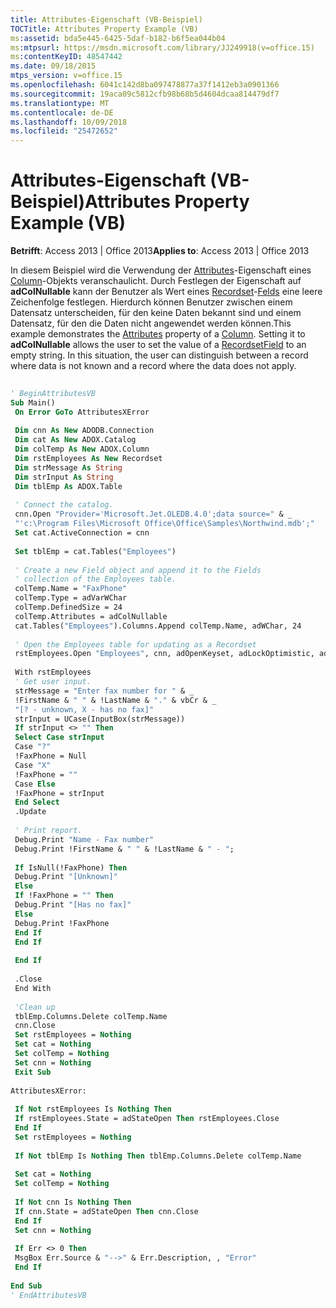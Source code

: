 ```yaml
---
title: Attributes-Eigenschaft (VB-Beispiel)
TOCTitle: Attributes Property Example (VB)
ms:assetid: bda5e445-6425-5daf-b182-b6f5ea044b04
ms:mtpsurl: https://msdn.microsoft.com/library/JJ249918(v=office.15)
ms:contentKeyID: 48547442
ms.date: 09/18/2015
mtps_version: v=office.15
ms.openlocfilehash: 6041c142d8ba097478877a37f1412eb3a0901366
ms.sourcegitcommit: 19aca09c5812cfb98b68b5d4604dcaa814479df7
ms.translationtype: MT
ms.contentlocale: de-DE
ms.lasthandoff: 10/09/2018
ms.locfileid: "25472652"
---
```

# <a name="attributes-property-example-vb"></a><span data-ttu-id="c39d2-102">Attributes-Eigenschaft (VB-Beispiel)</span><span class="sxs-lookup"><span data-stu-id="c39d2-102">Attributes Property Example (VB)</span></span>


<span data-ttu-id="c39d2-103">**Betrifft**: Access 2013 | Office 2013</span><span class="sxs-lookup"><span data-stu-id="c39d2-103">**Applies to**: Access 2013 | Office 2013</span></span>

<span data-ttu-id="c39d2-p101">In diesem Beispiel wird die Verwendung der [Attributes](attributes-property-adox.md)-Eigenschaft eines [Column](column-object-adox.md)-Objekts veranschaulicht. Durch Festlegen der Eigenschaft auf **adColNullable** kann der Benutzer als Wert eines [Recordset](recordset-object-ado.md)-[Felds](field-object-ado.md) eine leere Zeichenfolge festlegen. Hierdurch können Benutzer zwischen einem Datensatz unterscheiden, für den keine Daten bekannt sind und einem Datensatz, für den die Daten nicht angewendet werden können.</span><span class="sxs-lookup"><span data-stu-id="c39d2-p101">This example demonstrates the [Attributes](attributes-property-adox.md) property of a [Column](column-object-adox.md). Setting it to **adColNullable** allows the user to set the value of a [Recordset](recordset-object-ado.md)[Field](field-object-ado.md) to an empty string. In this situation, the user can distinguish between a record where data is not known and a record where the data does not apply.</span></span>

```vb 
 
' BeginAttributesVB 
Sub Main() 
 On Error GoTo AttributesXError 
 
 Dim cnn As New ADODB.Connection 
 Dim cat As New ADOX.Catalog 
 Dim colTemp As New ADOX.Column 
 Dim rstEmployees As New Recordset 
 Dim strMessage As String 
 Dim strInput As String 
 Dim tblEmp As ADOX.Table 
 
 ' Connect the catalog. 
 cnn.Open "Provider='Microsoft.Jet.OLEDB.4.0';data source=" & _ 
 "'c:\Program Files\Microsoft Office\Office\Samples\Northwind.mdb';" 
 Set cat.ActiveConnection = cnn 
 
 Set tblEmp = cat.Tables("Employees") 
 
 ' Create a new Field object and append it to the Fields 
 ' collection of the Employees table. 
 colTemp.Name = "FaxPhone" 
 colTemp.Type = adVarWChar 
 colTemp.DefinedSize = 24 
 colTemp.Attributes = adColNullable 
 cat.Tables("Employees").Columns.Append colTemp.Name, adWChar, 24 
 
 ' Open the Employees table for updating as a Recordset 
 rstEmployees.Open "Employees", cnn, adOpenKeyset, adLockOptimistic, adCmdTable 
 
 With rstEmployees 
 ' Get user input. 
 strMessage = "Enter fax number for " & _ 
 !FirstName & " " & !LastName & "." & vbCr & _ 
 "[? - unknown, X - has no fax]" 
 strInput = UCase(InputBox(strMessage)) 
 If strInput <> "" Then 
 Select Case strInput 
 Case "?" 
 !FaxPhone = Null 
 Case "X" 
 !FaxPhone = "" 
 Case Else 
 !FaxPhone = strInput 
 End Select 
 .Update 
 
 ' Print report. 
 Debug.Print "Name - Fax number" 
 Debug.Print !FirstName & " " & !LastName & " - "; 
 
 If IsNull(!FaxPhone) Then 
 Debug.Print "[Unknown]" 
 Else 
 If !FaxPhone = "" Then 
 Debug.Print "[Has no fax]" 
 Else 
 Debug.Print !FaxPhone 
 End If 
 End If 
 
 End If 
 
 .Close 
 End With 
 
 'Clean up 
 tblEmp.Columns.Delete colTemp.Name 
 cnn.Close 
 Set rstEmployees = Nothing 
 Set cat = Nothing 
 Set colTemp = Nothing 
 Set cnn = Nothing 
 Exit Sub 
 
AttributesXError: 
 
 If Not rstEmployees Is Nothing Then 
 If rstEmployees.State = adStateOpen Then rstEmployees.Close 
 End If 
 Set rstEmployees = Nothing 
 
 If Not tblEmp Is Nothing Then tblEmp.Columns.Delete colTemp.Name 
 
 Set cat = Nothing 
 Set colTemp = Nothing 
 
 If Not cnn Is Nothing Then 
 If cnn.State = adStateOpen Then cnn.Close 
 End If 
 Set cnn = Nothing 
 
 If Err <> 0 Then 
 MsgBox Err.Source & "-->" & Err.Description, , "Error" 
 End If 
 
End Sub 
' EndAttributesVB 
```

